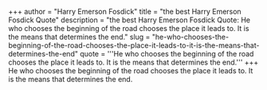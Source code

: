 +++
author = "Harry Emerson Fosdick"
title = "the best Harry Emerson Fosdick Quote"
description = "the best Harry Emerson Fosdick Quote: He who chooses the beginning of the road chooses the place it leads to. It is the means that determines the end."
slug = "he-who-chooses-the-beginning-of-the-road-chooses-the-place-it-leads-to-it-is-the-means-that-determines-the-end"
quote = '''He who chooses the beginning of the road chooses the place it leads to. It is the means that determines the end.'''
+++
He who chooses the beginning of the road chooses the place it leads to. It is the means that determines the end.
